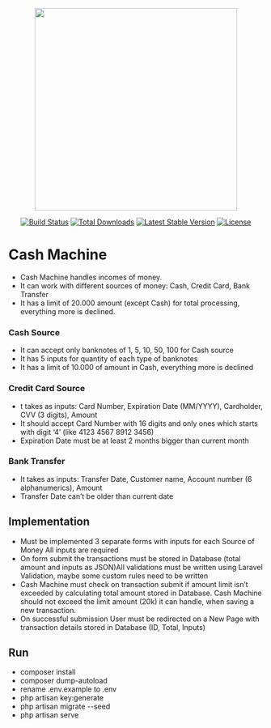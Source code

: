 <p align="center"><a href="https://laravel.com" target="_blank"><img src="https://raw.githubusercontent.com/laravel/art/master/logo-lockup/5%20SVG/2%20CMYK/1%20Full%20Color/laravel-logolockup-cmyk-red.svg" width="400"></a></p>

<p align="center">
<a href="https://travis-ci.org/laravel/framework"><img src="https://travis-ci.org/laravel/framework.svg" alt="Build Status"></a>
<a href="https://packagist.org/packages/laravel/framework"><img src="https://img.shields.io/packagist/dt/laravel/framework" alt="Total Downloads"></a>
<a href="https://packagist.org/packages/laravel/framework"><img src="https://img.shields.io/packagist/v/laravel/framework" alt="Latest Stable Version"></a>
<a href="https://packagist.org/packages/laravel/framework"><img src="https://img.shields.io/packagist/l/laravel/framework" alt="License"></a>
</p>

# Cash Machine

- Cash Machine handles incomes of money.
- It can work with different sources of money: Cash, Credit Card, Bank Transfer
- It has a limit of 20.000 amount (except Cash) for total processing, everything more is declined.

### Cash Source

- It can accept only banknotes of 1, 5, 10, 50, 100 for Cash source
- It has 5 inputs for quantity of each type of banknotes
- It has a limit of 10.000 of amount in Cash, everything more is declined

### Credit Card Source

- t takes as inputs: Card Number, Expiration Date (MM/YYYY), Cardholder, CVV (3 digits), Amount
- It should accept Card Number with 16 digits and only ones which starts with digit ‘4’ (like 4123 4567 8912 3456)
- Expiration Date must be at least 2 months bigger than current month

### Bank Transfer

- It takes as inputs: Transfer Date, Customer name, Account number (6 alphanumerics), Amount
- Transfer Date can’t be older than current date

## Implementation

- Must be implemented 3 separate forms with inputs for each Source of Money All inputs are required
- On form submit the transactions must be stored in Database (total amount and inputs as JSON)All validations must be written using Laravel Validation, maybe some custom rules need to be written
- Cash Machine must check on transaction submit if amount limit isn’t exceeded by calculating total amount stored in Database. Cash Machine should not exceed the limit amount (20k) it can handle, when saving a new transaction.
- On successful submission User must be redirected on a New Page with transaction details stored in Database (ID, Total, Inputs)

## Run

- composer install
- composer dump-autoload
- rename .env.example to .env
- php artisan key:generate
- php artisan migrate --seed
- php artisan serve
